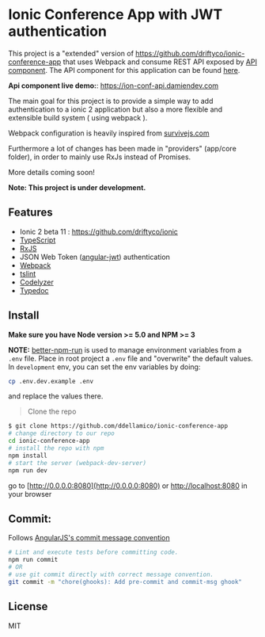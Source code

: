 Ionic Conference App with JWT authentication
============================================

This project is a "extended" version of <https://github.com/driftyco/ionic-conference-app> that uses Webpack and consume REST API exposed by [API component](https://github.com/ddellamico/ionic-conference-api).
The API component for this application can be found [here](https://github.com/ddellamico/ionic-conference-api).

**Api component live demo:**: https://ion-conf-api.damiendev.com

The main goal for this project is to provide a simple way to add authentication to a ionic 2 application but also a more flexible and extensible build system ( using webpack ). 

Webpack configuration is heavily inspired from [survivejs.com](http://survivejs.com/webpack/introduction/)

Furthermore a lot of changes has been made in "providers" (app/core folder), in order to mainly use RxJs instead of Promises. 

More details coming soon!

**Note: This project is under development.**

## Features
  * Ionic 2 beta 11 : <https://github.com/driftyco/ionic>
  * [TypeScript](http://www.typescriptlang.org/)
  * [RxJS](https://github.com/Reactive-Extensions/RxJS)
  * JSON Web Token ([angular-jwt](https://github.com/auth0/angular-jwt)) authentication
  * [Webpack](http://webpack.github.io/)
  * [tslint](https://github.com/palantir/tslint)
  * [Codelyzer](https://github.com/mgechev/codelyzer)
  * [Typedoc](https://github.com/TypeStrong/typedoc)

## Install
  **Make sure you have Node version >= 5.0 and NPM >= 3**
  
  **NOTE:** [better-npm-run](https://github.com/benoror/better-npm-run) is used to manage environment variables from a `.env` file.
  Place in root project a `.env` file and "overwrite" the default values.
  In `development` env, you can set the env variables by doing:

  ```bash
  cp .env.dev.example .env
  ```

  and replace the values there.
  
  > Clone the repo
  ```bash
  $ git clone https://github.com/ddellamico/ionic-conference-app
  # change directory to our repo
  cd ionic-conference-app
  # install the repo with npm
  npm install
  # start the server (webpack-dev-server)
  npm run dev
  ```
  
  go to [http://0.0.0.0:8080](http://0.0.0.0:8080) or [http://localhost:8080](http://localhost:8080) in your browser
  
## Commit:
  
  Follows [AngularJS's commit message convention](https://github.com/angular/angular.js/blob/master/CONTRIBUTING.md#-git-commit-guidelines)
  ```sh
  # Lint and execute tests before committing code.
  npm run commit
  # OR
  # use git commit directly with correct message convention.
  git commit -m "chore(ghooks): Add pre-commit and commit-msg ghook"
  ```

## License

MIT
